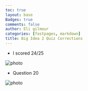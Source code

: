 ```yaml
---
toc: true
layout: base
Badges: true
comments: false
author: Eli gilmour
categories: [fastpages, markdown]
title: Big Idea 2 Quiz Corrections
---
```


- I scored 24/25

![photo]({{site.baseurl}}/images/9999.png)

- Question 20 

![photo]({{site.baseurl}}/images/99991.png)

